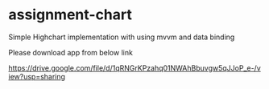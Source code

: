 # assignment-chart

Simple Highchart implementation with using mvvm and data binding 

Please download app from below link

https://drive.google.com/file/d/1qRNGrKPzahq01NWAhBbuvgw5qJJoP_e-/view?usp=sharing

